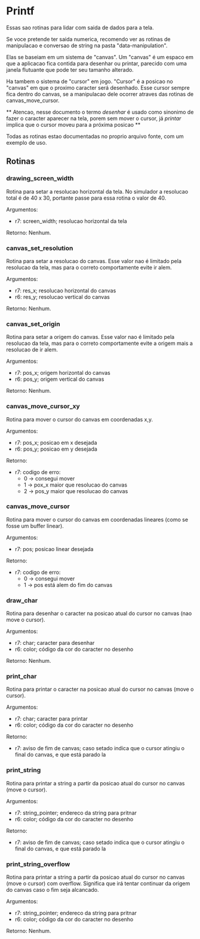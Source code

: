 # Printf

Essas sao rotinas para lidar com saida de dados para a tela.

Se voce pretende ter saida numerica, recomendo ver as rotinas de manipulacao e conversao de string na pasta "data-manipulation".

Elas se baseiam em um sistema de "canvas". Um "canvas" é um espaco em que a aplicacao fica contida para desenhar ou printar, parecido com uma janela flutuante que pode ter seu tamanho alterado.

Ha tambem o sistema de "cursor" em jogo. "Cursor" é a posicao no "canvas" em que o proximo caracter será desenhado. Esse cursor sempre fica dentro do canvas, se a manipulacao dele ocorrer atraves das rotinas de canvas_move_cursor.

** Atencao, nesse documento o termo _desenhar_ é usado como sinonimo de fazer o caracter aparecer na tela, porem sem mover o cursor, já _printar_ implica que o cursor moveu para a próxima posicao **

Todas as rotinas estao documentadas no proprio arquivo fonte, com um exemplo de uso.
## Rotinas

### drawing_screen_width

Rotina para setar a resolucao horizontal da tela. No simulador a resolucao total é de 40 x 30, portante passe para essa rotina o valor de 40.

Argumentos:
- r7: screen_width; resolucao horizontal da tela

Retorno:
Nenhum.

### canvas_set_resolution

Rotina para setar a resolucao do canvas. Esse valor nao é limitado pela resolucao da tela, mas para o correto comportamente evite ir alem.

Argumentos:
- r7: res_x; resolucao horizontal do canvas
- r6: res_y; resolucao vertical do canvas

Retorno:
Nenhum.

### canvas_set_origin

Rotina para setar a origem do canvas. Esse valor nao é limitado pela resolucao da tela, mas para o correto comportamente evite a origem mais a resolucao de ir alem.

Argumentos:
- r7: pos_x; origem horizontal do canvas
- r6: pos_y; origem vertical do canvas

Retorno:
Nenhum.

### canvas_move_cursor_xy

Rotina para mover o cursor do canvas em coordenadas x,y.

Argumentos:
- r7: pos_x; posicao em x desejada
- r6: pos_y; posicao em y desejada

Retorno:
- r7: codigo de erro:
    - 0 -> consegui mover
    - 1 -> pox_x maior que resolucao do canvas
    - 2 -> pos_y maior que resolucao do canvas

### canvas_move_cursor

Rotina para mover o cursor do canvas em coordenadas lineares (como se fosse um buffer linear).

Argumentos:
- r7: pos; posicao linear desejada

Retorno:
- r7: codigo de erro:
    - 0 -> consegui mover
    - 1 -> pos está alem do fim do canvas

### draw_char

Rotina para desenhar o caracter na posicao atual do cursor no canvas (nao move o cursor).

Argumentos:
- r7: char; caracter para desenhar
- r6: color; código da cor do caracter no desenho

Retorno:
Nenhum.

### print_char

Rotina para printar o caracter na posicao atual do cursor no canvas (move o cursor).

Argumentos:
- r7: char; caracter para printar
- r6: color; código da cor do caracter no desenho

Retorno:
- r7: aviso de fim de canvas; caso setado indica que o cursor atingiu o final do canvas, e que está parado la

### print_string

Rotina para printar a string a partir da posicao atual do cursor no canvas (move o cursor).

Argumentos:
- r7: string_pointer; endereco da string para pritnar
- r6: color; código da cor do caracter no desenho

Retorno:
- r7: aviso de fim de canvas; caso setado indica que o cursor atingiu o final do canvas, e que está parado la

### print_string_overflow

Rotina para printar a string a partir da posicao atual do cursor no canvas (move o cursor) com overflow. Significa que irá tentar continuar da origem do canvas caso o fim seja alcancado.

Argumentos:
- r7: string_pointer; endereco da string para pritnar
- r6: color; código da cor do caracter no desenho

Retorno:
Nenhum.
